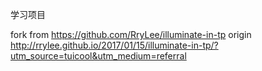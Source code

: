 学习项目

fork from https://github.com/RryLee/illuminate-in-tp
origin    http://rrylee.github.io/2017/01/15/illuminate-in-tp/?utm_source=tuicool&utm_medium=referral
